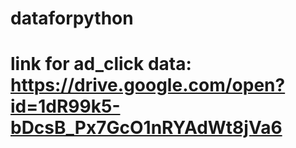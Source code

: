 # dataforpython

# link for ad_click data: https://drive.google.com/open?id=1dR99k5-bDcsB_Px7GcO1nRYAdWt8jVa6
